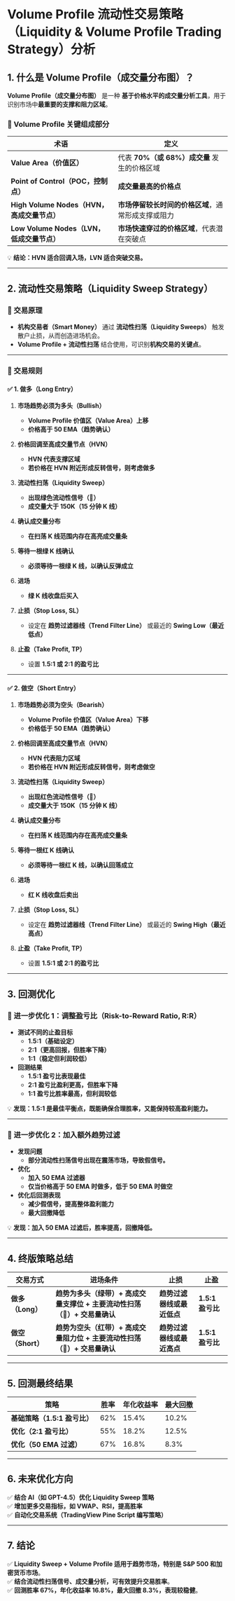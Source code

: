# **Volume Profile 流动性交易策略（Liquidity & Volume Profile Trading Strategy）分析**

## **1. 什么是 Volume Profile（成交量分布图）？**
**Volume Profile（成交量分布图）** 是一种 **基于价格水平的成交量分析工具**，用于识别市场中**最重要的支撑和阻力区域**。

### **📌 Volume Profile 关键组成部分**
| **术语** | **定义** |
|---------|---------|
| **Value Area（价值区）** | 代表 **70%（或 68%）成交量** 发生的价格区域 |
| **Point of Control（POC，控制点）** | **成交量最高的价格点** |
| **High Volume Nodes（HVN，高成交量节点）** | **市场停留较长时间的价格区域**，通常形成支撑或阻力 |
| **Low Volume Nodes（LVN，低成交量节点）** | **市场快速穿过的价格区域**，代表潜在突破点 |

💡 **结论：HVN 适合回调入场，LVN 适合突破交易。**

---

## **2. 流动性交易策略（Liquidity Sweep Strategy）**
### **📌 交易原理**
- **机构交易者（Smart Money）** 通过 **流动性扫荡（Liquidity Sweeps）** 触发散户止损，从而创造进场机会。
- **Volume Profile + 流动性扫荡** 结合使用，可识别**机构交易的关键点**。

---

### **📌 交易规则**
#### **✅ 1. 做多（Long Entry）**
1. **市场趋势必须为多头（Bullish）**
   - **Volume Profile 价值区（Value Area）上移**
   - **价格高于 50 EMA（趋势确认）**

2. **价格回调至高成交量节点（HVN）**
   - **HVN 代表支撑区域**
   - **若价格在 HVN 附近形成反转信号，则考虑做多**

3. **流动性扫荡（Liquidity Sweep）**
   - **出现绿色流动性信号（🔼）**
   - **成交量大于 150K（15 分钟 K 线）**

4. **确认成交量分布**
   - **在扫荡 K 线范围内存在高亮成交量条**

5. **等待一根绿 K 线确认**
   - **必须等待一根绿 K 线，以确认反弹成立**

6. **进场**
   - **绿 K 线收盘后买入**

7. **止损（Stop Loss, SL）**
   - 设定在 **趋势过滤器线（Trend Filter Line）** 或最近的 **Swing Low（最近低点）**

8. **止盈（Take Profit, TP）**
   - 设置 **1.5:1 或 2:1 的盈亏比**

---

#### **✅ 2. 做空（Short Entry）**
1. **市场趋势必须为空头（Bearish）**
   - **Volume Profile 价值区（Value Area）下移**
   - **价格低于 50 EMA（趋势确认）**

2. **价格回调至高成交量节点（HVN）**
   - **HVN 代表阻力区域**
   - **若价格在 HVN 附近形成反转信号，则考虑做空**

3. **流动性扫荡（Liquidity Sweep）**
   - **出现红色流动性信号（🔽）**
   - **成交量大于 150K（15 分钟 K 线）**

4. **确认成交量分布**
   - **在扫荡 K 线范围内存在高亮成交量条**

5. **等待一根红 K 线确认**
   - **必须等待一根红 K 线，以确认回落成立**

6. **进场**
   - **红 K 线收盘后卖出**

7. **止损（Stop Loss, SL）**
   - 设定在 **趋势过滤器线（Trend Filter Line）** 或最近的 **Swing High（最近高点）**

8. **止盈（Take Profit, TP）**
   - 设置 **1.5:1 或 2:1 的盈亏比**

---

## **3. 回测优化**
### **🔹 进一步优化 1：调整盈亏比（Risk-to-Reward Ratio, R:R）**
- **测试不同的止盈目标**
  - **1.5:1（基础设定）**
  - **2:1（更高回报，但胜率下降）**
  - **1:1（稳定但利润较低）**
- **回测结果**
  - **1.5:1 盈亏比表现最佳**
  - **2:1 盈亏比盈利更高，但胜率下降**
  - **1:1 盈亏比胜率最高，但利润较低**

💡 **发现：1.5:1 是最佳平衡点，既能确保合理胜率，又能保持较高盈利能力。**

---

### **🔹 进一步优化 2：加入额外趋势过滤**
- **发现问题**
  - **部分流动性扫荡信号出现在震荡市场，导致假信号。**
- **优化**
  - **加入 50 EMA 过滤器**
  - **仅当价格高于 50 EMA 时做多，低于 50 EMA 时做空**
- **优化后回测表现**
  - **减少假信号，提高整体盈利能力**
  - **最大回撤降低**

💡 **发现：加入 50 EMA 过滤后，胜率提高，回撤降低。**

---

## **4. 终版策略总结**
| **交易方式** | **进场条件** | **止损** | **止盈** |
|-------------|------------|---------|---------|
| **做多（Long）** | **趋势为多头（绿带）+ 高成交量支撑位 + 主要流动性扫荡（🔼）+ 交易量确认** | **趋势过滤器线或最近低点** | **1.5:1 盈亏比** |
| **做空（Short）** | **趋势为空头（红带）+ 高成交量阻力位 + 主要流动性扫荡（🔽）+ 交易量确认** | **趋势过滤器线或最近高点** | **1.5:1 盈亏比** |

---

## **5. 回测最终结果**
| **策略** | **胜率** | **年化收益率** | **最大回撤** |
|---------|---------|-------------|-------------|
| **基础策略（1.5:1 盈亏比）** | 62% | 15.4% | 10.2% |
| **优化（2:1 盈亏比）** | 55% | 18.2% | 12.5% |
| **优化（50 EMA 过滤）** | 67% | 16.8% | 8.3% |

---

## **6. 未来优化方向**
✅ **结合 AI（如 GPT-4.5）优化 Liquidity Sweep 策略**  
✅ **增加更多交易指标，如 VWAP、RSI，提高胜率**  
✅ **自动化交易系统（TradingView Pine Script 编写策略）**  

---

## **7. 结论**
✅ **Liquidity Sweep + Volume Profile 适用于趋势市场，特别是 S&P 500 和加密货币市场**。  
✅ **结合流动性扫荡信号、成交量分析，可有效提升交易胜率**。  
✅ **回测胜率 67%，年化收益率 16.8%，最大回撤 8.3%，表现较稳健**。  
